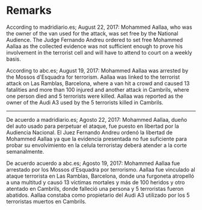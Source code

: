 # Remarks

According to madridiario.es; August 22, 2017: Mohammed Aallaa, who was the owner of the van used for the attack, was set free by the National Audience. The Judge Fernando Andreu ordered to set free Mohammed Aallaa as the collected evidence was not sufficient enough to prove his involvement in the terrorist cell and will have to attend to court on a weekly basis.

According to abc.es; August 19, 2017: Mohammed Aallaa was arrested by the Mossos d'Esquadra for terrorism. Aallaa was linked to the terrorist attack on Las Ramblas, Barcelona, where a van hit a crowd and caused 13 fatalities and more than 100 injured and another attack in Cambrils, where one person died and 5 terrorists were killed. Aallaa was reported as the owner of the Audi A3 used by the 5 terrorists killed in Cambrils.

************************************************************************************************************

De acuerdo a madridiario.es; Agosto 22, 2017: Mohammed Aallaa, dueño del auto usado para perpetuar el ataque, fue puesto en libertad por la Audiencia Nacional. El Juez Fernando Andreu ordenó la libertad de Mohammed Aallaa ya que la evidencia presentada no fue suficiente para probar su envolvimiento en la celula terroristay deberá atender a la corte semanalmente.

De acuerdo acuerdo a abc.es; Agosto 19, 2017: Mohammed Aallaa fue arrestado por los Mossos d'Esquadra por terrorismo. Aallaa fue vinculado al ataque terrorista en Las Ramblas, Barcelona, donde una furgoneta atropelló a una multitud y causó 13 víctimas mortales y más de 100 heridos y otro atentado en Cambrils, donde falleció una persona y 5 terroristas fueron abatidos. Aallaa constaba como propietario del Audi A3 utilizado por los 5 terroristas muertos en Cambrils.
